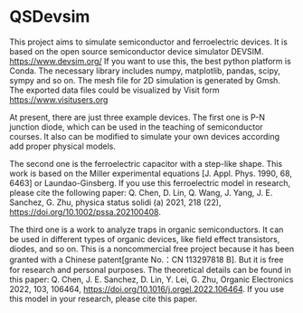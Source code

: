 # QSDevsim

This project aims to simulate semiconductor and ferroelectric devices. It is based on the open source semiconductor device simulator DEVSIM. https://www.devsim.org/
If you want to use this, the best python platform is Conda. The necessary library includes numpy, matplotlib, pandas, scipy, sympy and so on.
 The mesh file for 2D simulation is generated by Gmsh. The exported data files could be visualized by Visit form https://www.visitusers.org
 
At present, there are just three example devices. 
The first one is P-N junction diode, which can be used in the teaching of semiconductor courses.
It also can be modified to simulate your own devices according add proper physical models.

The second one is the ferroelectric capacitor with a step-like shape. This work is based on the Miller experimental equations [J. Appl. Phys. 1990, 68, 6463] or Laundao-Ginsberg.
If you use this ferroelectric model in research, please cite the following paper:
Q. Chen, D. Lin, Q. Wang, J. Yang, J. E. Sanchez, G. Zhu, physica status solidi (a) 2021, 218 (22), https://doi.org/10.1002/pssa.202100408.

The third one is a work to analyze traps in organic semiconductors. It can be used in different types of organic devices, like field effect transistors, diodes, and so on.
This is a noncommercial free project because it has been granted with a Chinese patent[grante No.：CN 113297818 B]. But it is free for research and personal purposes. 
The theoretical details can be found in this paper: Q. Chen, J. E. Sanchez, D. Lin, Y. Lei, G. Zhu, Organic Electronics 2022, 103, 106464, https://doi.org/10.1016/j.orgel.2022.106464.
If you use this model in your research, please cite this paper.
